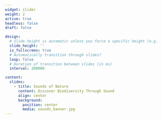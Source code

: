 ```yaml
---
widget: slider
weight: 2
active: true
headless: false
draft: false

design:
  # Slide height is automatic unless you force a specific height (e.g. '400px')
  slide_height: ''
  is_fullscreen: true
  # Automatically transition through slides?
  loop: false
  # Duration of transition between slides (in ms)
  interval: 200000

content:
  slides:
    - title: Sounds of Nature
      content: Discover Biodiversity Through Sound
      align: center
      background:
        position: center
        media: sounds_banner.jpg
---
```

